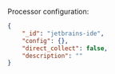 Processor configuration:

```json
{
    "_id": "jetbrains-ide",
    "config": {},
    "direct_collect": false,
    "description": ""
}
```
